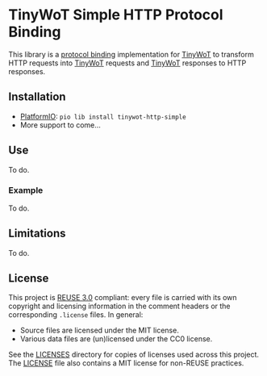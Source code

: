 <!--
SPDX-FileCopyrightText: 2021 Junde Yhi <junde@yhi.moe>
SPDX-License-Identifier: CC0-1.0
-->

# TinyWoT Simple HTTP Protocol Binding

This library is a [protocol binding][pb] implementation for [TinyWoT] to transform HTTP requests into [TinyWoT] requests and [TinyWoT] responses to HTTP responses.

[pb]: https://www.w3.org/TR/wot-binding-templates/
[TinyWoT]: https://github.com/lmy441900/tinywot

## Installation

- [PlatformIO]: `pio lib install tinywot-http-simple`
- More support to come...

[PlatformIO]: https://platformio.org/

## Use

To do.

### Example

To do.

## Limitations

To do.

## License

This project is [REUSE 3.0][reuse] compliant: every file is carried with its own copyright and licensing information in the comment headers or the corresponding `.license` files. In general:

- Source files are licensed under the MIT license.
- Various data files are (un)licensed under the CC0 license.

See the [LICENSES](LICENSES) directory for copies of licenses used across this project. The [LICENSE](LICENSE) file also contains a MIT license for non-REUSE practices.

[reuse]: https://reuse.software/spec/

